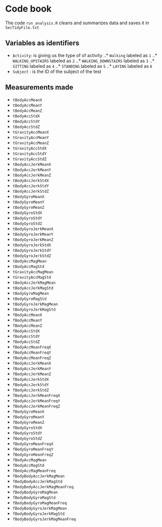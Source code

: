 # Code book
The code `run_analysis.R` cleans and summarizes data and saves it
in `SecTidyFile.txt`


## Variables as identifiers
* `Activity`: is giving us the type of of activity
..* `Walking` labeled as `1`
..* `WALKING_UPSTAIRS` labeled as `2`
..* `WALKING_DOWNSTAIRS` labeled as `3`
..* `SITTING` labeled as `4`
..* `STANDING` labeled as `5`
..* `LAYING` labeled as `6`
* `Subject` : is the ID of the subject of the test

## Measurements made

* `tBodyAccMeanX`               
* `tBodyAccMeanY`               
* `tBodyAccMeanZ`               
* `tBodyAccStdX`                
* `tBodyAccStdY`                
* `tBodyAccStdZ`                
* `tGravityAccMeanX`            
* `tGravityAccMeanY`            
* `tGravityAccMeanZ`            
* `tGravityAccStdX`             
* `tGravityAccStdY`             
* `tGravityAccStdZ`             
* `tBodyAccJerkMeanX`           
* `tBodyAccJerkMeanY`           
* `tBodyAccJerkMeanZ`           
* `tBodyAccJerkStdX`            
* `tBodyAccJerkStdY`            
* `tBodyAccJerkStdZ`            
* `tBodyGyroMeanX`              
* `tBodyGyroMeanY`              
* `tBodyGyroMeanZ`              
* `tBodyGyroStdX`               
* `tBodyGyroStdY`               
* `tBodyGyroStdZ`               
* `tBodyGyroJerkMeanX`          
* `tBodyGyroJerkMeanY`          
* `tBodyGyroJerkMeanZ`          
* `tBodyGyroJerkStdX`           
* `tBodyGyroJerkStdY`           
* `tBodyGyroJerkStdZ`           
* `tBodyAccMagMean`             
* `tBodyAccMagStd`              
* `tGravityAccMagMean`          
* `tGravityAccMagStd`           
* `tBodyAccJerkMagMean`         
* `tBodyAccJerkMagStd`          
* `tBodyGyroMagMean`            
* `tBodyGyroMagStd`             
* `tBodyGyroJerkMagMean`        
* `tBodyGyroJerkMagStd`         
* `fBodyAccMeanX`               
* `fBodyAccMeanY`               
* `fBodyAccMeanZ`               
* `fBodyAccStdX`                
* `fBodyAccStdY`                
* `fBodyAccStdZ`                
* `fBodyAccMeanFreqX`           
* `fBodyAccMeanFreqY`           
* `fBodyAccMeanFreqZ`           
* `fBodyAccJerkMeanX`           
* `fBodyAccJerkMeanY`           
* `fBodyAccJerkMeanZ`           
* `fBodyAccJerkStdX`            
* `fBodyAccJerkStdY`            
* `fBodyAccJerkStdZ`            
* `fBodyAccJerkMeanFreqX`       
* `fBodyAccJerkMeanFreqY`       
* `fBodyAccJerkMeanFreqZ`       
* `fBodyGyroMeanX`              
* `fBodyGyroMeanY`              
* `fBodyGyroMeanZ`              
* `fBodyGyroStdX`               
* `fBodyGyroStdY`               
* `fBodyGyroStdZ`               
* `fBodyGyroMeanFreqX`          
* `fBodyGyroMeanFreqY`          
* `fBodyGyroMeanFreqZ`          
* `fBodyAccMagMean`             
* `fBodyAccMagStd`              
* `fBodyAccMagMeanFreq`         
* `fBodyBodyAccJerkMagMean`     
* `fBodyBodyAccJerkMagStd`      
* `fBodyBodyAccJerkMagMeanFreq`
* `fBodyBodyGyroMagMean`        
* `fBodyBodyGyroMagStd`         
* `fBodyBodyGyroMagMeanFreq`    
* `fBodyBodyGyroJerkMagMean`    
* `fBodyBodyGyroJerkMagStd`     
* `fBodyBodyGyroJerkMagMeanFreq`
